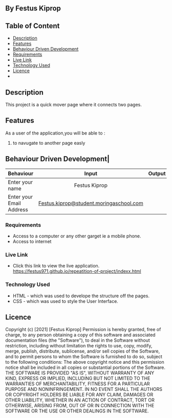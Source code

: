 ## By Festus Kiprop

## Table of Content

- [Description](#description)
- [Features](#features)
- [Behaviour Driven Development](#Behaviour-Driven-Development)
- [Requirements](#requirements)
- [Live Link](#Live-Link)
- [Technology Used](#technology-Used)
- [Licence](#licence)
-

## Description

 <p>This project is a quick mover page where it connects two pages.</p>

## Features

As a user of the application,you will be able to :

1. to navugate to another page easly

## Behaviour Driven Development|

| Behaviour                |                  Input                  | Output |
| :----------------------- | :-------------------------------------: | -----: |
| Enter your name          |              Festus Kiprop              |        |
| Enter your Email Address | Festus.kiprop@student.moringaschool.com |        |
### Requirements

- Access to a computer or any other garget ie a mobile phone.
- Access to internet
  

### Live Link

- Click this link to view the live application. https://festus971.github.io/repeatition-of-project/indexx.html

### Technology Used

- HTML - which was used to develope the structure off the pages.
- CSS - which was used to style the User Interface.

## Licence

Copyright (c) [2021] [Festus Kiprop]
Permission is hereby granted, free of charge, to any person obtaining a copy
of this software and associated documentation files (the "Software"), to deal
in the Software without restriction, including without limitation the rights
to use, copy, modify, merge, publish, distribute, sublicense, and/or sell
copies of the Software, and to permit persons to whom the Software is
furnished to do so, subject to the following conditions:
The above copyright notice and this permission notice shall be included in all
copies or substantial portions of the Software.
THE SOFTWARE IS PROVIDED "AS IS", WITHOUT WARRANTY OF ANY KIND, EXPRESS OR
IMPLIED, INCLUDING BUT NOT LIMITED TO THE WARRANTIES OF MERCHANTABILITY,
FITNESS FOR A PARTICULAR PURPOSE AND NONINFRINGEMENT. IN NO EVENT SHALL THE
AUTHORS OR COPYRIGHT HOLDERS BE LIABLE FOR ANY CLAIM, DAMAGES OR OTHER
LIABILITY, WHETHER IN AN ACTION OF CONTRACT, TORT OR OTHERWISE, ARISING FROM,
OUT OF OR IN CONNECTION WITH THE SOFTWARE OR THE USE OR OTHER DEALINGS IN THE
SOFTWARE.

